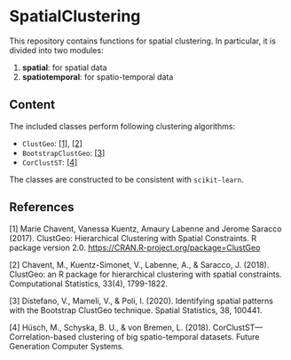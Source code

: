 # SpatialClustering

This repository contains functions for spatial clustering. In particular, it is divided into two modules:
1. **spatial**: for spatial data
2. **spatiotemporal**: for spatio-temporal data

## Content

The included classes perform following clustering algorithms:
- `ClustGeo`: [[1]](#1), [[2]](#2)
- `BootstrapClustGeo`: [[3]](#3)
- `CorClustST`: [[4]](#4)

The classes are constructed to be consistent with `scikit-learn`.

## References

<a id="1">[1]</a> Marie Chavent, Vanessa Kuentz, Amaury Labenne and Jerome Saracco (2017). ClustGeo: Hierarchical Clustering with Spatial Constraints. R package version 2.0. https://CRAN.R-project.org/package=ClustGeo

<a id="2">[2]</a> Chavent, M., Kuentz-Simonet, V., Labenne, A., & Saracco, J. (2018). ClustGeo: an R package for hierarchical clustering with spatial constraints. Computational Statistics, 33(4), 1799-1822.

<a id="3">[3]</a> Distefano, V., Mameli, V., & Poli, I. (2020). Identifying spatial patterns with the Bootstrap ClustGeo technique. Spatial Statistics, 38, 100441.

<a id="4">[4]</a> Hüsch, M., Schyska, B. U., & von Bremen, L. (2018). CorClustST—Correlation-based clustering of big spatio-temporal datasets. Future Generation Computer Systems.